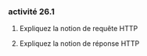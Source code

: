 ### activité 26.1

1) Expliquez la notion de requête HTTP

2) Expliquez la notion de réponse HTTP


